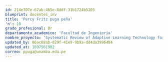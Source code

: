 ```yaml
---
id: 214e707e-67ab-465e-8ddf-31b1724b5205
blueprint: docentes_inv
title: 'Percy Fritz puga peña'
'n': 18
grado_profesional: Dr
departamento_academico: 'Facultad de Ingeniería'
nombre_proyecto: 'Systematic Review of Adaptive Learning Technology for Learning in Higher Education'
updated_by: 06ac68ab-d29f-41e9-9b9a-dd4da3996484
updated_at: 1697561902
correo: ppuga@unamba.edu.pe
---
```

